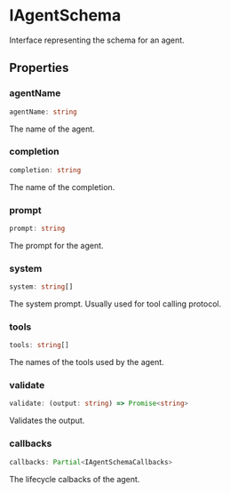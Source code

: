 # IAgentSchema

Interface representing the schema for an agent.

## Properties

### agentName

```ts
agentName: string
```

The name of the agent.

### completion

```ts
completion: string
```

The name of the completion.

### prompt

```ts
prompt: string
```

The prompt for the agent.

### system

```ts
system: string[]
```

The system prompt. Usually used for tool calling protocol.

### tools

```ts
tools: string[]
```

The names of the tools used by the agent.

### validate

```ts
validate: (output: string) => Promise<string>
```

Validates the output.

### callbacks

```ts
callbacks: Partial<IAgentSchemaCallbacks>
```

The lifecycle calbacks of the agent.

